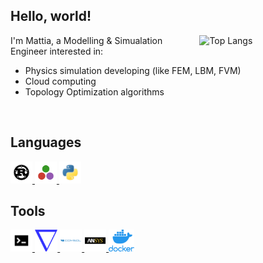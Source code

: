 ## Hello, world!

<a href="https://github.com/anuraghazra/github-readme-stats">
  <!--
  Width refers to the document's width. Using a 40% allows GitHub's iOS app to
  look decent
  -->
  <img align="right" width="40%" alt="Top Langs"
       src="https://github-readme-stats.vercel.app/api/top-langs/?username=mSamiolo&layout=compact&langs_count=6&exclude_repo=Demeter&hide=Jupyter+Notebook%2CVue&hide_title=true&theme=transparent">
</a>

I'm Mattia, a Modelling & Simualation Engineer interested in:

- Physics simulation developing (like FEM, LBM, FVM)
- Cloud computing
- Topology Optimization algorithms

<br/>

## Languages

<div>
    <!--Rust-->
    <a href="https://www.rust-lang.org">
      <img alt="Rust" height="35px" src=".github/resources/rust.png">
    </a>
    <!--Julia-->
    <a href="https://www.julialang.org/">
      <img alt="Julia" height="35px" src=".github/resources/julia_lang.jpeg">
    </a>
    <!--Python-->
    <a href="https://www.python.org/">
      <img alt="Python" height="35px" src=".github/resources/python.png">
    </a>
</div>

## Tools
<div>
    <!--UNIX OS-->
    <a href="">
      <img alt="UNIX OS" height="35px" src=".github/resources/unixtermpng.png">
    </a>
    <!--OpenFOAM-->
    <a href="https://www.openfoam.com/">
      <img alt="OpenFOAM" height="35px" src=".github/resources/OpenFOAM.png">
    </a>
    <!--COMSOL-->
    <a href="https://www.comsol.com/">
      <img alt="COMSOL" height="35px" src=".github/resources/comsol.png">
    </a>
    <!--ANSYS-->
    <a href="https://www.ansys.com/">
      <img alt="ANSYS" height="35px" src=".github/resources/ansys.png">
    </a>
    <!--Docker-->
    <a href="https://www.docker.com/">
      <img alt="Docker" height="35px" src=".github/resources/docker.png">
    </a>
</div>
